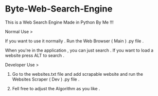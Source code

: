 # Byte-Web-Search-Engine

This is a Web Search Engine Made in Python By Me !!!

Normal Use >

If you want to use it normally . Run the Web Browser ( Main ) .py file . 

When you're in the application , you can just search . If you want to load a website press ALT to search . 

Developer Use >

1. Go to the websites.txt file and add scrapable website and run the Websites Scraper ( Dev ) .py file . 

2. Fell free to adjust the Algorithm as you like . 
